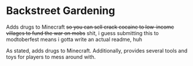# Backstreet Gardening

Adds drugs to Minecraft ~~so you can sell crack cocaine to low-income villages to fund the war on mobs~~
shit, i guess submitting this to modtoberfest means i gotta write an actual readme, huh



As stated, adds drugs to Minecraft. Additionally, provides several tools and toys for players to mess around with.



